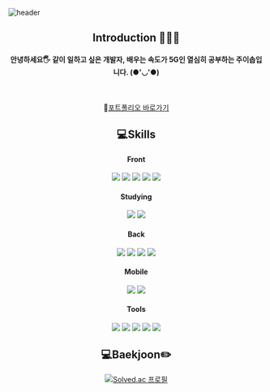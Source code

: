 <!-- 헤더 -->
![header](https://capsule-render.vercel.app/api?type=slice&color=auto&height=130&section=header&text=Hello&desc=I'm%20YiSop&fontSize=50&rotate=8&fontAlignY=16&fontAlign=75&descAlignY=43&descAlign=80&&animation=twinkling)
<div align="center">

<!--소개-->
## Introduction 🙇🏻‍♀️

#### 안녕하세요🖐 같이 일하고 싶은 개발자, 배우는 속도가 5G인 열심히 공부하는 주이솝입니다. (●'◡'●)
<br/>

🔗[포트폴리오 바로가기](https://juesop.github.io/ESop_Portfolio/portfolio-website-main/index.html)
<!--기술스택-->

## 💻Skills

#### Front
<img src="https://img.shields.io/badge/JavaScript-F7DF1E?style=flat&logo=JavaScript&logoColor=white"/>
<img src="https://img.shields.io/badge/jQuery-0769ad?style=flat&logo=jQuery&logoColor=white"/>
<img src="https://img.shields.io/badge/HTML5-E34F26?style=flat&logo=HTML5&logoColor=white"/>
<img src="https://img.shields.io/badge/CSS3-1572B6?style=flat&logo=CSS3&logoColor=white"/>
<img src="https://img.shields.io/badge/RestAPI-1572B6?style=flat&logo=Rest-API&logoColor=white"/>
<br/>

#### Studying
<img src="https://img.shields.io/badge/React-black?style=flat&logo=React&logoColor=87cefa"/>
<img src="https://img.shields.io/badge/Spring%20Boot-6DB33F?style=flat&logo=Spring Boot&logoColor=white"/>

#### Back
<img src="https://img.shields.io/badge/Python-095096?style=flat&logo=Python&logoColor=white"/>
<img src="https://img.shields.io/badge/Java-007396?style=flat&logo=Java&logoColor=white"/>
<img src="https://img.shields.io/badge/MySQL-4479A1?style=flat&logo=MySQL&logoColor=white"/>
<img src="https://img.shields.io/badge/Oracle-E34F26?style=flat&logo=Oracle&logoColor=white"/>
<br/>

#### Mobile
<img src="https://img.shields.io/badge/Flutter-87cefa?style=flat&logo=Flutter&logoColor=white"/>
<img src="https://img.shields.io/badge/Dart-7DBEFF?style=flat&logo=Dart&logoColor=white"/>
<br/>

#### Tools
<img src="https://img.shields.io/badge/Intellij-1C1C1C?style=flat-square&logo=intellijidea&logoColor=white"/> 
<img src="https://img.shields.io/badge/VScode-346BF7?style=flat-square&logo=visualstudiocode&logoColor=white"/> 
<img src="https://img.shields.io/badge/Android-81c147?style=flat-square&logo=Android&logoColor=white"/>
<img src="https://img.shields.io/badge/Eclipse IDE-010D6B?style=flat-square&logo=Eclipse IDE&logoColor=white"/>
<img src="https://img.shields.io/badge/GitHub-181717?style=flat&logo=GitHub&logoColor=white"/>
<br/>

 <!--알고리즘 -->
## :computer:Baekjoon:pencil2:
[![Solved.ac
프로필](http://mazassumnida.wtf/api/v2/generate_badge?boj=sinangun)](https://solved.ac/sinangun)

</div>
